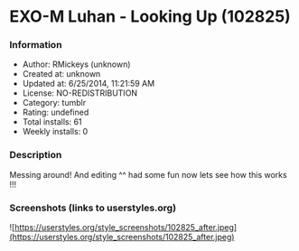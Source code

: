 # EXO-M Luhan - Looking Up (102825)

### Information
- Author: RMickeys (unknown)
- Created at: unknown
- Updated at: 6/25/2014, 11:21:59 AM
- License: NO-REDISTRIBUTION
- Category: tumblr
- Rating: undefined
- Total installs: 61
- Weekly installs: 0


### Description
Messing around! 
And editing ^^ had some fun now lets see how this works !!!


### Screenshots (links to userstyles.org)
![https://userstyles.org/style_screenshots/102825_after.jpeg](https://userstyles.org/style_screenshots/102825_after.jpeg)


